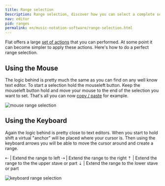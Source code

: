 ```yaml
---
title: Range selection
Description: Range selection, discover how you can select a complete set of notes, measures using your mouse or keyboard shortcuts.
nav: editor
pid: ranges
permalink: en/music-notation-software/range-selection.html
---
```


Flat offers a large [set of actions](/help/en/music-notation-software/notation-features.html) that you can performed. At some point it can become simpler to apply these actions. Here's how to do a perfect range selection.

## Using the Mouse

The logic behind is pretty much the same as you can find on any well know text editor. To start a selection hold the mouseleft button.
Keep the mouseleft button hold and move your mouse to the end of the selection you want to set.
That's all you can now [copy / paste](/help/en/music-notation-software/paste.html) for example.

![mouse range selection](/help/assets/img/editor/range_selection.gif)

## Using the Keyboard

Again the logic behind is pretty close to text editors. When you start to hold shift a virtual "anchor" will be placed where your cursor is. Then using the keyboard arrows you will be able to move the cursor around and create a range.

⇠ | Extend the range to left
⇢ | Extend the range to the right
⇡ | Extend the range to the the upper stave or part
⇣ | Extend the range to the lower stave or part

![keyboard range selection](/help/assets/img/editor/range_selection_kb.gif)